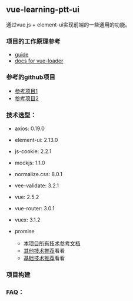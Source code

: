## vue-learning-ptt-ui
通过vue.js + element-ui实现前端的一些通用的功能。  
  
### 项目的工作原理参考
* [guide](http://vuejs-templates.github.io/webpack/)
* [docs for vue-loader](http://vuejs.github.io/vue-loader)  
  
   
### 参考的github项目 
* [参考项目1](https://github.com/PanJiaChen/vue-element-admin.git)
* [参考项目2](https://github.com/ggwork/book.git)


### 技术选型：
* axios:  0.19.0 
* element-ui:  2.13.0 
* js-cookie:  2.2.1 
* mockjs:  1.1.0 
* normalize.css:  8.0.1 
* vee-validate:  3.2.1 
* vue:  2.5.2 
* vue-router:  3.0.1 
* vuex:  3.1.2
* promise  
  
    * [本项目所有技术参考文档](./doc/TECHNOLOGY_INTRODUCTION.md)  
    * [其他技术推荐](./doc/TECHNICAL_RECOMMDENDATION.md)看看  
    * [基础技术推荐](./doc/BASIC_TECHNOLOGY.md)看看
  
### 项目构建

### FAQ：
